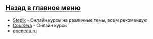 
## [Назад в главное меню](https://github.com/ifanzilka/Mathematics_KPFU/blob/master/README.md)
* [Stepik](https://stepik.org/) - Онлайн курсы на различные темы, всем рекомендую
* [Coursera](https://www.coursera.org/) - Онлайн курсы
* [openedu.ru](https://openedu.ru/)

